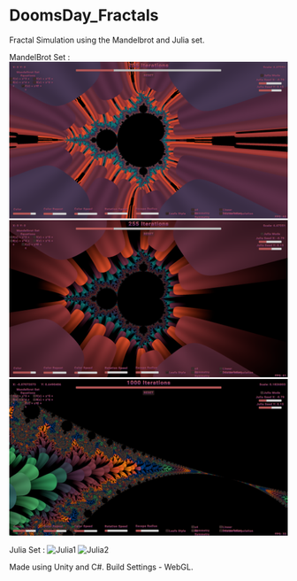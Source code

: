 # DoomsDay_Fractals
Fractal Simulation using the Mandelbrot and Julia set. 

MandelBrot Set : 
![Madelbrot1](https://github.com/ArnavKucheriya/DoomsDay_Fractals/blob/main/ReadMeImgs/Screenshot%20(1).png)
![Madelbrot2](https://github.com/ArnavKucheriya/DoomsDay_Fractals/blob/main/ReadMeImgs/Screenshot%20(2).png)
![Mandelbrot3](https://github.com/ArnavKucheriya/DoomsDay_Fractals/blob/main/ReadMeImgs/Screenshot%20(3).png)

Julia Set : 
![Julia1](https://github.com/ArnavKucheriya/DoomsDay_Fractals/blob/main/ReadMeImgs/Screenshot%20(5).png)
![Julia2](https://github.com/ArnavKucheriya/DoomsDay_Fractals/blob/main/ReadMeImgs/Screenshot%20(4).png)

Made using Unity and C#. Build Settings - WebGL.
